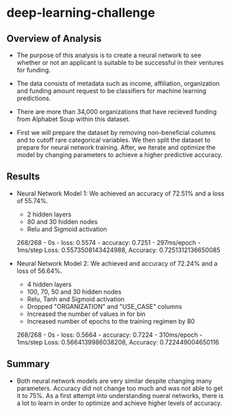# deep-learning-challenge

## Overview of Analysis

 - The purpose of this analysis is to create a neural network to see whether or not an applicant is suitable to be successful in their ventures for funding.
 
 - The data consists of metadata such as income, affiliation, organization and funding amount request to be classifiers for machine learning predictions.
 
 - There are more than 34,000 organizations that have recieved funding from Alphabet Soup within this dataset. 

 - First we will prepare the dataset by removing non-beneficial columns and to cutoff rare categorical variables. We then split the dataset to prepare for neural network training. After, we iterate and optimize the model by changing parameters to achieve a higher predictive accuracy.

## Results

 - Neural Network Model 1: We achieved an accuracy of 72.51% and a loss of 55.74%.
    - 2 hidden layers 
    - 80 and 30 hidden nodes
    - Relu and Sigmoid activation
 
    268/268 - 0s - loss: 0.5574 - accuracy: 0.7251 - 297ms/epoch - 1ms/step
    Loss: 0.5573508143424988, Accuracy: 0.7251312136650085

- Neural Network Model 2: We achieved and accuracy of 72.24% and a loss of 56.64%.
    - 4 hidden layers
    - 100, 70, 50 and 30 hidden nodes
    - Relu, Tanh and Sigmoid activation
    - Dropped "ORGANIZATION" and "USE_CASE" columns
    - Increased the number of values in for bin
    - Increased number of epochs to the training regimen by 80

    268/268 - 0s - loss: 0.5664 - accuracy: 0.7224 - 310ms/epoch - 1ms/step
    Loss: 0.5664139986038208, Accuracy: 0.722449004650116

## Summary

 - Both neural network models are very similar despite changing many parameters. Accuracy did not change too much and was not able to get it to 75%. As a first attempt into understanding nueral networks, there is a lot to learn in order to optimize and achieve higher levels of accuracy.
